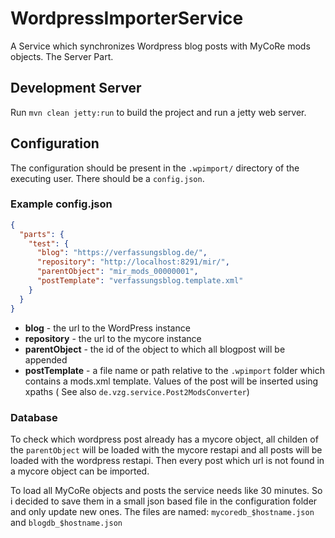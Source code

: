 # WordpressImporterService

A Service which synchronizes Wordpress blog posts with MyCoRe mods objects. The Server Part.

## Development Server

Run `mvn clean jetty:run` to build the project and run a jetty web server.

## Configuration

The configuration should be present in the `.wpimport/` directory of the executing user. There should be a `config.json`.

### Example config.json
```json
{
  "parts": {
    "test": {
      "blog": "https://verfassungsblog.de/",
      "repository": "http://localhost:8291/mir/",
      "parentObject": "mir_mods_00000001",
      "postTemplate": "verfassungsblog.template.xml"
    }
  }
}
```

* **blog** - the url to the WordPress instance
* **repository** - the url to the mycore instance
* **parentObject** - the id of the object to which all blogpost will be appended
* **postTemplate** - a file name or path relative to the `.wpimport` folder which contains a mods.xml template. 
Values of the post will be inserted using xpaths ( See also `de.vzg.service.Post2ModsConverter`)

### Database

To check which wordpress post already has a mycore object, all childen of the `parentObject` will be loaded with the 
mycore restapi and all posts will be loaded with the wordpress restapi. Then every post which url is not found in a 
mycore object can be imported.

To load all MyCoRe objects and posts the service needs like 30 minutes. So i decided to save them in a small json based
file in the configuration folder and only update new ones. The files are named: `mycoredb_$hostname.json` and `blogdb_$hostname.json` 


